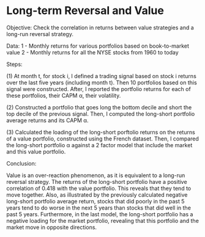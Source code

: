 # Long-term Reversal and Value

 Objective: Check the correlation in returns between value strategies and a long-run reversal strategy.
 
 Data: 1 - Monthly returns for various portfolios based on book-to-market value
       2 - Monthly returns for all the NYSE stocks from 1960 to today
       

Steps:

(1) At month t, for stock i, I defined a trading signal based on stock i returns over the last five years (including month t). Then 10 portfolios based on this signal were constructed. After, I reported the portfolio returns for each of these portfolios, their CAPM α, their volatility.

(2) Constructed a portfolio that goes long the bottom decile and short the top decile of the previous signal. Then, I computed the long-short portfolio average returns and its CAPM α. 

(3) Calculated the loading of the long-short porftolio returns on the returns of a value portfolio, constructed using the French dataset. Then, I compared the long-short portfolio α against a 2 factor model that include the market and this value portfolio.

Conclusion:
 
Value is an over-reaction phenomenon, as it is equivalent to a long-run reversal strategy. The returns of the long-short portfolio have a positive correlation of 0.418 with the value portfolio. This reveals that they tend to move together. Also, as illustrated by the previously calculated negative long-short portfolio average return, stocks that did poorly in the past 5 years tend to do worse in the next 5 years than stocks that did well in the past 5 years. Furthermore, in the last model, the long-short portfolio has a negative loading for the market portfolio, revealing that this portfolio and the market move in opposite directions.
